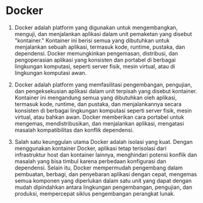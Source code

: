 # Docker

1. Docker adalah platform yang digunakan untuk mengembangkan, menguji, dan menjalankan aplikasi dalam unit pemaketan yang disebut "kontainer." Kontainer ini berisi semua yang dibutuhkan untuk menjalankan sebuah aplikasi, termasuk kode, runtime, pustaka, dan dependensi. Docker memungkinkan pengemasan, distribusi, dan pengoperasian aplikasi yang konsisten dan portabel di berbagai lingkungan komputasi, seperti server fisik, mesin virtual, atau di lingkungan komputasi awan.

2. Docker adalah platform yang memfasilitasi pengembangan, pengujian, dan pengeksekusian aplikasi dalam unit terpisah yang disebut kontainer. Kontainer ini mengandung semua yang dibutuhkan oleh aplikasi, termasuk kode, runtime, dan pustaka, dan menjalankannya secara konsisten di berbagai lingkungan komputasi seperti server fisik, mesin virtual, atau bahkan awan. Docker memberikan cara portabel untuk mengemas, mendistribusikan, dan menjalankan aplikasi, mengatasi masalah kompatibilitas dan konflik dependensi.

3. Salah satu keunggulan utama Docker adalah isolasi yang kuat. Dengan menggunakan kontainer Docker, aplikasi tetap terisolasi dari infrastruktur host dan kontainer lainnya, menghindari potensi konflik dan masalah yang bisa timbul karena perbedaan konfigurasi dan dependensi. Selain itu, Docker mempermudah pengembang dalam pembuatan, berbagi, dan penyebaran aplikasi dengan cepat, mengemas semua komponen yang diperlukan dalam satu unit yang dapat dengan mudah dipindahkan antara lingkungan pengembangan, pengujian, dan produksi, mempercepat siklus pengembangan perangkat lunak.